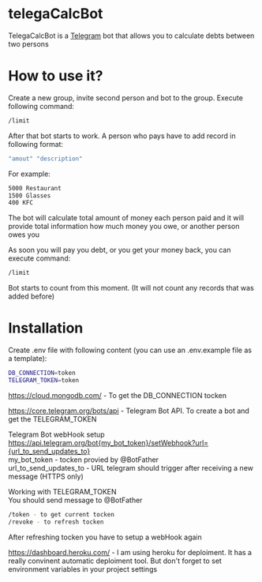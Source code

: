 # telegaCalcBot

TelegaCalcBot is a [Telegram](https://telegram.org/) bot that allows you to calculate debts between two persons

# How to use it?
Create a new group, invite second person and bot to the group.
Execute following command:
```sh
/limit
```
After that bot starts to work.
A person who pays have to add record in following format: 
```sh
"amout" "description"
```
For example:
```sh
5000 Restaurant
1500 Glasses
400 KFC
```

The bot will calculate total amount of money each person paid and it will provide total information how much money you owe, or another person owes you

As soon you will pay you debt, or you get your money back, you can execute command:
```sh
/limit
```
Bot starts to count from this moment. (It will not count any records that was added before)

# Installation
Create .env file with following content (you can use an .env.example file as a template):
```sh
DB_CONNECTION=token
TELEGRAM_TOKEN=token
```

https://cloud.mongodb.com/ - To get the DB_CONNECTION tocken

https://core.telegram.org/bots/api - Telegram Bot API. To create a bot and get the TELEGRAM_TOKEN  

Telegram Bot webHook setup \
https://api.telegram.org/bot{my_bot_token}/setWebhook?url={url_to_send_updates_to} \
my_bot_token - tocken provied by @BotFather \
url_to_send_updates_to - URL telegram should trigger after receiving a new message (HTTPS only)

Working with TELEGRAM_TOKEN \
You should send message to @BotFather
```sh
/token - to get current tocken
/revoke - to refresh tocken
```
After refreshing tocken you have to setup a webHook again

https://dashboard.heroku.com/ - I am using heroku for deploiment. It has a really convinent automatic deploiment tool. But don't forget to set environment variables in your project settings
